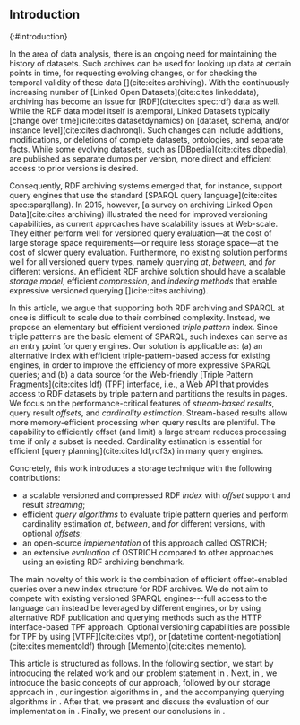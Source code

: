 ## Introduction
{:#introduction}

In the area of data analysis,
there is an ongoing need for maintaining the history of datasets.
Such archives can be used for looking up data at certain points in time,
for requesting evolving changes,
or for checking the temporal validity of these data [](cite:cites archiving).
With the continuously increasing number of [Linked Open Datasets](cite:cites linkeddata),
archiving has become an issue for [RDF](cite:cites spec:rdf) data as well.
While the RDF data model itself is atemporal, Linked Datasets typically [change over time](cite:cites datasetdynamics) on
[dataset, schema, and/or instance level](cite:cites diachronql).
Such changes can include additions,
modifications, or deletions of complete datasets, ontologies, and separate facts.
While some evolving datasets, such as [DBpedia](cite:cites dbpedia),
are published as separate dumps per version,
more direct and efficient access to prior versions is desired.

Consequently,
RDF archiving systems emerged that, for instance, support query engines that use the standard [SPARQL query language](cite:cites spec:sparqllang).
In 2015, however, [a survey on archiving Linked Open Data](cite:cites archiving) illustrated the need for improved versioning capabilities,
as current approaches have scalability issues at Web-scale.
They either perform well for versioned query evaluation—at the cost of large storage space requirements—or
require less storage space—at the cost of slower query evaluation.
Furthermore, no existing solution performs well for all versioned query types, namely querying *at*, *between*, and *for* different versions.
An efficient RDF archive solution should have a scalable *storage model*,
efficient *compression*, and *indexing methods* that enable expressive versioned querying [](cite:cites archiving).

In this article,
we argue that supporting both RDF archiving and SPARQL at once is difficult to scale due to their combined complexity.
Instead, we propose an elementary but efficient versioned _triple pattern_ index.
Since triple patterns are the basic element of SPARQL,
such indexes can serve as an entry point for query engines.
Our solution is applicable as:
(a) an alternative index with efficient triple-pattern-based access for existing engines, in order to improve the efficiency of more expressive SPARQL queries; and
(b) a data source for the Web-friendly [Triple Pattern Fragments](cite:cites ldf) (TPF) interface, i.e.,
a Web API that provides access to RDF datasets by triple pattern and partitions the results in pages.
We focus on the performance-critical features of _stream-based results_, query result _offsets_, and _cardinality estimation_.
Stream-based results allow more memory-efficient processing when query results are plentiful.
The capability to efficiently offset (and limit) a large stream reduces processing time if only a subset is needed.
Cardinality estimation is essential for efficient [query planning](cite:cites ldf,rdf3x) in many query engines.

Concretely,
this work introduces a storage technique with the following contributions:

- a scalable versioned and compressed RDF *index* with *offset* support and result *streaming*;
- efficient *query algorithms* to evaluate triple pattern queries and perform cardinality estimation *at*, *between*, and *for* different versions, with optional *offsets*;
- an open-source *implementation* of this approach called OSTRICH;
- an extensive *evaluation* of OSTRICH compared to other approaches using an existing RDF archiving benchmark.

The main novelty of this work is the combination of efficient offset-enabled queries over a new index structure for RDF archives.
We do not aim to compete with existing versioned SPARQL engines---full access to the language can instead be leveraged by different engines,
or by using alternative RDF publication and querying methods such as the HTTP interface-based TPF approach.
Optional versioning capabilities are possible for TPF by using [VTPF](cite:cites vtpf),
or [datetime content-negotiation](cite:cites mementoldf) through [Memento](cite:cites memento).

This article is structured as follows.
In the following section, we start by introducing the related work and our problem statement in [](#problem-statement).
Next, in [](#fundamentals), we introduce the basic concepts of our approach,
followed by our storage approach in [](#storage), our ingestion algorithms in [](#ingestions),
and the accompanying querying algorithms in [](#querying).
After that, we present and discuss the evaluation of our implementation in [](#evaluation).
Finally, we present our conclusions in [](#conclusions).
